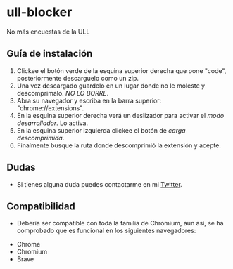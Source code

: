 # ull-blocker
No más encuestas de la ULL

## Guía de instalación
1. Clickee el botón verde de la esquina superior derecha que pone "code", posteriormente descarguelo como un zip.
2. Una vez descargado guardelo en un lugar donde no le moleste y descomprimalo. *NO LO BORRE*.
3. Abra su navegador y escriba en la barra superior: "chrome://extensions".
4. En la esquina superior derecha verá un deslizador para activar el *modo desarrollador*. Lo activa.
5. En la esquina superior izquierda clickee el botón de *carga descomprimida*.
6. Finalmente busque la ruta donde descomprimió la extensión y acepte.

## Dudas
- Si tienes alguna duda puedes contactarme en mi [Twitter](https://twitter.com/mllim0).

## Compatibilidad
- Debería ser compatible con toda la familia de Chromium, aun así, se ha comprobado que es funcional en los siguientes navegadores:
* Chrome
* Chromium
* Brave

